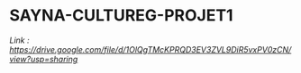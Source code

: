 # SAYNA-CULTUREG-PROJET1
_Link : https://drive.google.com/file/d/1OlQgTMcKPRQD3EV3ZVL9DiR5vxPV0zCN/view?usp=sharing_
